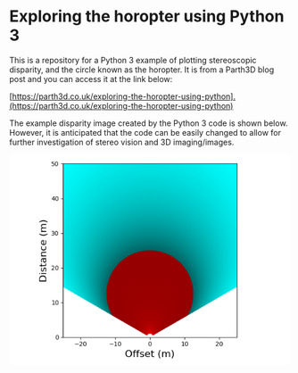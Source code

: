 # Exploring the horopter using Python 3

This is a repository for a Python 3 example of plotting stereoscopic disparity, and the circle known as the horopter. It is from a Parth3D blog post and you can access it at the link below:

[https://parth3d.co.uk/exploring-the-horopter-using-python].(https://parth3d.co.uk/exploring-the-horopter-using-python)

The example disparity image created by the Python 3 code is shown below. However, it is anticipated that the code can be easily changed to allow for further investigation of stereo vision and 3D imaging/images.

![Example output of the Python 3 code showing disparity and the horopter.](./dispplot1.png)
